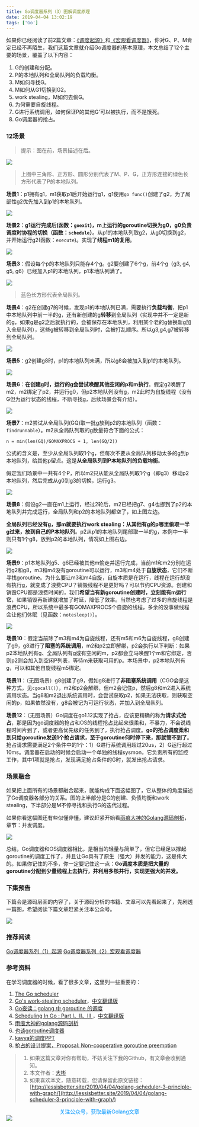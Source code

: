 ```yaml
---
title: Go调度器系列（3）图解调度原理
date: 2019-04-04 13:02:19
tags: ['Go']
---
```




如果你已经阅读了前2篇文章：[《调度起源》](http://lessisbetter.site/2019/03/10/golang-scheduler-1-history/)和[《宏观看调度器》](http://lessisbetter.site/2019/03/26/golang-scheduler-2-macro-view/)，你对G、P、M肯定已经不再陌生，我们这篇文章就介绍Go调度器的基本原理，本文总结了12个主要的场景，覆盖了以下内容：

1. G的创建和分配。
2. P的本地队列和全局队列的负载均衡。
3. M如何寻找G。
4. M如何从G1切换到G2。
5. work stealing，M如何去偷G。
6. 为何需要自旋线程。
7. G进行系统调用，如何保证P的其他G'可以被执行，而不是饿死。
8. Go调度器的抢占。



### 12场景

> 提示：图在前，场景描述在后。


![](http://img.lessisbetter.site/2019-04-image-20190331190809649-4030489.png)

> 上图中三角形、正方形、圆形分别代表了M、P、G，正方形连接的绿色长方形代表了P的本地队列。

**场景1**：p1拥有g1，m1获取p1后开始运行g1，g1使用`go func()`创建了g2，为了局部性g2优先加入到p1的本地队列。



![](http://img.lessisbetter.site/2019-04-image-20190331190826838-4030506.png)



**场景2**：**g1运行完成后(函数：`goexit`)，m上运行的goroutine切换为g0，g0负责调度时协程的切换（函数：`schedule`）**。从p1的本地队列取g2，从g0切换到g2，并开始运行g2(函数：`execute`)。实现了**线程m1的复用**。

![](http://img.lessisbetter.site/2019-04-image-20190331160718646-4019638.png)

**场景3**：假设每个p的本地队列只能存4个g。g2要创建了6个g，前4个g（g3, g4, g5, g6）已经加入p1的本地队列，p1本地队列满了。

![](http://img.lessisbetter.site/2019-04-image-20190331160728024-4019648.png)

> 蓝色长方形代表全局队列。

**场景4**：g2在创建g7的时候，发现p1的本地队列已满，需要执行**负载均衡**，把p1中本地队列中前一半的g，还有新创建的g**转移**到全局队列（实现中并不一定是新的g，如果g是g2之后就执行的，会被保存在本地队列，利用某个老的g替换新g加入全局队列），这些g被转移到全局队列时，会被打乱顺序。所以g3,g4,g7被转移到全局队列。

![](http://img.lessisbetter.site/2019-04-image-20190331161138353-4019898.png)

**场景5**：g2创建g8时，p1的本地队列未满，所以g8会被加入到p1的本地队列。



![](http://img.lessisbetter.site/2019-04-image-20190331162734830-4020854.png)

**场景6**：**在创建g时，运行的g会尝试唤醒其他空闲的p和m执行**。假定g2唤醒了m2，m2绑定了p2，并运行g0，但p2本地队列没有g，m2此时为自旋线程（没有G但为运行状态的线程，不断寻找g，后续场景会有介绍）。

![](http://img.lessisbetter.site/2019-04-image-20190331162717486-4020837.png)



**场景7**：m2尝试从全局队列(GQ)取一批g放到p2的本地队列（函数：`findrunnable`）。m2从全局队列取的g数量符合下面的公式：

```
n = min(len(GQ)/GOMAXPROCS + 1, len(GQ/2))
```

公式的含义是，至少从全局队列取1个g，但每次不要从全局队列移动太多的g到p本地队列，给其他p留点。这是**从全局队列到P本地队列的负载均衡**。

假定我们场景中一共有4个P，所以m2只从能从全局队列取1个g（即g3）移动p2本地队列，然后完成从g0到g3的切换，运行g3。

![](http://img.lessisbetter.site/2019-04-image-20190331163755555-4021475.png)

**场景8**：假设g2一直在m1上运行，经过2轮后，m2已经把g7、g4也挪到了p2的本地队列并完成运行，全局队列和p2的本地队列都空了，如上图左边。

**全局队列已经没有g，那m就要执行work stealing：从其他有g的p哪里偷取一半g过来，放到自己的P本地队列**。p2从p1的本地队列尾部取一半的g，本例中一半则只有1个g8，放到p2的本地队列，情况如上图右边。



![](http://img.lessisbetter.site/2019-04-image-20190331170113457-4022873.png)

**场景9**：p1本地队列g5、g6已经被其他m偷走并运行完成，当前m1和m2分别在运行g2和g8，m3和m4没有goroutine可以运行，m3和m4处于**自旋状态**，它们不断寻找goroutine。为什么要让m3和m4自旋，自旋本质是在运行，线程在运行却没有执行g，就变成了浪费CPU？销毁线程不是更好吗？可以节约CPU资源。创建和销毁CPU都是浪费时间的，我们**希望当有新goroutine创建时，立刻能有m运行它**，如果销毁再新建就增加了时延，降低了效率。当然也考虑了过多的自旋线程是浪费CPU，所以系统中最多有GOMAXPROCS个自旋的线程，多余的没事做线程会让他们休眠（见函数：`notesleep()`）。

![](http://img.lessisbetter.site/2019-04-image-20190331182939318-4028179.png)

**场景10**：假定当前除了m3和m4为自旋线程，还有m5和m6为自旋线程，g8创建了g9，g8进行了**阻塞的系统调用**，m2和p2立即解绑，p2会执行以下判断：如果p2本地队列有g、全局队列有g或有空闲的m，p2都会立马唤醒1个m和它绑定，否则p2则会加入到空闲P列表，等待m来获取可用的p。本场景中，p2本地队列有g，可以和其他自旋线程m5绑定。

**场景11**：（无图场景）g8创建了g9，假如g8进行了**非阻塞系统调用**（CGO会是这种方式，见`cgocall()`），m2和p2会解绑，但m2会记住p，然后g8和m2进入系统调用状态。当g8和m2退出系统调用时，会尝试获取p2，如果无法获取，则获取空闲的p，如果依然没有，g8会被记为可运行状态，并加入到全局队列。



**场景12**：（无图场景）Go调度在go1.12实现了抢占，应该更精确的称为**请求式抢占**，那是因为go调度器的抢占和OS的线程抢占比起来很柔和，不暴力，不会说线程时间片到了，或者更高优先级的任务到了，执行抢占调度。**go的抢占调度柔和到只给goroutine发送1个抢占请求，至于goroutine何时停下来，那就管不到了**。抢占请求需要满足2个条件中的1个：1）G进行系统调用超过20us，2）G运行超过10ms。调度器在启动的时候会启动一个单独的线程sysmon，它负责所有的监控工作，其中1项就是抢占，发现满足抢占条件的G时，就发出抢占请求。



### 场景融合

如果把上面所有的场景都融合起来，就能构成下面这幅图了，它从整体的角度描述了Go调度器各部分的关系。图的上半部分是G的创建、负债均衡和work stealing，下半部分是M不停寻找和执行G的迭代过程。

如果你看这幅图还有些似懂非懂，建议赶紧开始看[雨痕大神的Golang源码剖析](github.com/qyuhen/book)，章节：并发调度。

![](http://img.lessisbetter.site/2019-04-arch.png)



总结，Go调度器和OS调度器相比，是相当的轻量与简单了，但它已经足以撑起goroutine的调度工作了，并且让Go具有了原生（强大）并发的能力，这是伟大的。如果你记住的不多，你一定要记住这一点：**Go调度本质是把大量的goroutine分配到少量线程上去执行，并利用多核并行，实现更强大的并发。**

### 下集预告

下篇会是源码层面的内容了，关于源码分析的书籍、文章可以先看起来了，先剧透一篇图，希望阅读下篇文章赶紧关注本公众号。

![](http://img.lessisbetter.site/2019-04-flow.png)



### 推荐阅读

[Go调度器系列（1）起源](http://lessisbetter.site/2019/03/10/golang-scheduler-1-history/)
[Go调度器系列（2）宏观看调度器](http://lessisbetter.site/2019/03/26/golang-scheduler-2-macro-view/)



### 参考资料

在学习调度器的时候，看了很多文章，这里列一些重要的：

1. [The Go scheduler](https://morsmachine.dk/go-scheduler)
2. [Go's work-stealing scheduler](https://rakyll.org/scheduler/)，[中文翻译版](https://lingchao.xin/post/gos-work-stealing-scheduler.html)
3. [Go夜读：golang 中 goroutine 的调度](https://reading.developerlearning.cn/reading/12-2018-08-02-goroutine-gpm/)
4. [Scheduling In Go : Part I、II、III ](https://www.ardanlabs.com/blog/2018/08/scheduling-in-go-part2.html)，[中文翻译版](<https://www.jianshu.com/p/cb6881a2661d>)
5. [雨痕大神的golang源码剖析](https://github.com/qyuhen/book)
6. [也谈goroutine调度器](https://tonybai.com/2017/06/23/an-intro-about-goroutine-scheduler/)
7. [kavya的调度PPT](https://speakerdeck.com/kavya719/the-scheduler-saga)
8. [抢占的设计提案，Proposal: Non-cooperative goroutine preemption](https://github.com/golang/proposal/blob/master/design/24543-non-cooperative-preemption.md)


> 1. 如果这篇文章对你有帮助，不妨关注下我的Github，有文章会收到通知。
> 2. 本文作者：[大彬](http://lessisbetter.site/about/)
> 3. 如果喜欢本文，随意转载，但请保留此原文链接：[http://lessisbetter.site/2019/04/04/golang-scheduler-3-principle-with-graph/](http://lessisbetter.site/2019/04/04/golang-scheduler-3-principle-with-graph/)


<div style="color:#0096FF; text-align:center">关注公众号，获取最新Golang文章</div>
<img src="http://img.lessisbetter.site/2019-01-article_qrcode.jpg" style="border:0"  align=center />